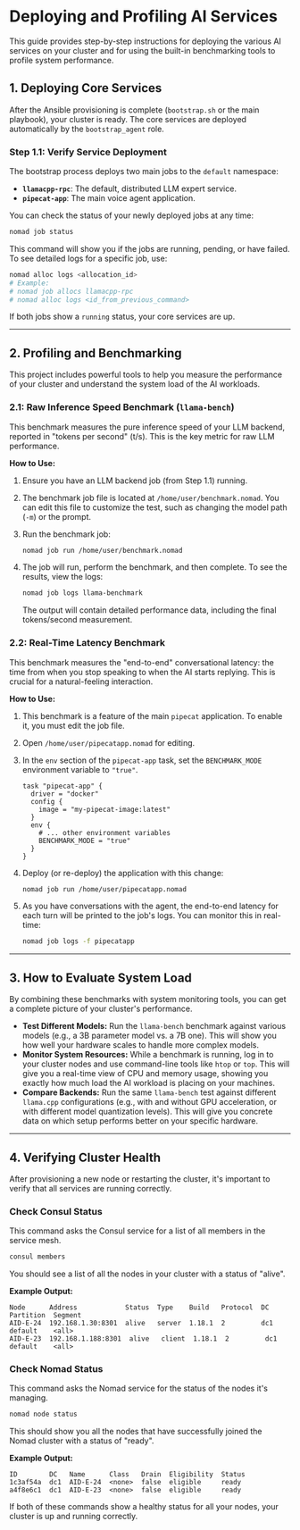 # Deploying and Profiling AI Services

This guide provides step-by-step instructions for deploying the various AI services on your cluster and for using the built-in benchmarking tools to profile system performance.

## 1. Deploying Core Services

After the Ansible provisioning is complete (`bootstrap.sh` or the main playbook), your cluster is ready. The core services are deployed automatically by the `bootstrap_agent` role.

### Step 1.1: Verify Service Deployment

The bootstrap process deploys two main jobs to the `default` namespace:

- **`llamacpp-rpc`**: The default, distributed LLM expert service.
- **`pipecat-app`**: The main voice agent application.

You can check the status of your newly deployed jobs at any time:

```bash
nomad job status
```

This command will show you if the jobs are running, pending, or have failed. To see detailed logs for a specific job, use:

```bash
nomad alloc logs <allocation_id>
# Example:
# nomad job allocs llamacpp-rpc
# nomad alloc logs <id_from_previous_command>
```

If both jobs show a `running` status, your core services are up.

---

## 2. Profiling and Benchmarking

This project includes powerful tools to help you measure the performance of your cluster and understand the system load of the AI workloads.

### 2.1: Raw Inference Speed Benchmark (`llama-bench`)

This benchmark measures the pure inference speed of your LLM backend, reported in "tokens per second" (t/s). This is the key metric for raw LLM performance.

**How to Use:**

1. Ensure you have an LLM backend job (from Step 1.1) running.
2. The benchmark job file is located at `/home/user/benchmark.nomad`. You can edit this file to customize the test, such as changing the model path (`-m`) or the prompt.
3. Run the benchmark job:

    ```bash
    nomad job run /home/user/benchmark.nomad
    ```

4. The job will run, perform the benchmark, and then complete. To see the results, view the logs:

    ```bash
    nomad job logs llama-benchmark
    ```

    The output will contain detailed performance data, including the final tokens/second measurement.

### 2.2: Real-Time Latency Benchmark

This benchmark measures the "end-to-end" conversational latency: the time from when you stop speaking to when the AI starts replying. This is crucial for a natural-feeling interaction.

**How to Use:**

1. This benchmark is a feature of the main `pipecat` application. To enable it, you must edit the job file.
2. Open `/home/user/pipecatapp.nomad` for editing.
3. In the `env` section of the `pipecat-app` task, set the `BENCHMARK_MODE` environment variable to `"true"`.

    ```hcl
    task "pipecat-app" {
      driver = "docker"
      config {
        image = "my-pipecat-image:latest"
      }
      env {
        # ... other environment variables
        BENCHMARK_MODE = "true"
      }
    }
    ```

4. Deploy (or re-deploy) the application with this change:

    ```bash
    nomad job run /home/user/pipecatapp.nomad
    ```

5. As you have conversations with the agent, the end-to-end latency for each turn will be printed to the job's logs. You can monitor this in real-time:

    ```bash
    nomad job logs -f pipecatapp
    ```

---

## 3. How to Evaluate System Load

By combining these benchmarks with system monitoring tools, you can get a complete picture of your cluster's performance.

- **Test Different Models:** Run the `llama-bench` benchmark against various models (e.g., a 3B parameter model vs. a 7B one). This will show you how well your hardware scales to handle more complex models.
- **Monitor System Resources:** While a benchmark is running, log in to your cluster nodes and use command-line tools like `htop` or `top`. This will give you a real-time view of CPU and memory usage, showing you exactly how much load the AI workload is placing on your machines.
- **Compare Backends:** Run the same `llama-bench` test against different `llama.cpp` configurations (e.g., with and without GPU acceleration, or with different model quantization levels). This will give you concrete data on which setup performs better on your specific hardware.

---

## 4. Verifying Cluster Health

After provisioning a new node or restarting the cluster, it's important to verify that all services are running correctly.

### Check Consul Status

This command asks the Consul service for a list of all members in the service mesh.

```bash
consul members
```

You should see a list of all the nodes in your cluster with a status of "alive".

**Example Output:**

```text
Node      Address            Status  Type    Build   Protocol  DC   Partition  Segment
AID-E-24  192.168.1.30:8301  alive   server  1.18.1  2         dc1  default    <all>
AID-E-23  192.168.1.188:8301  alive   client  1.18.1  2         dc1  default    <all>
```

### Check Nomad Status

This command asks the Nomad service for the status of the nodes it's managing.

```bash
nomad node status
```

This should show you all the nodes that have successfully joined the Nomad cluster with a status of "ready".

**Example Output:**

```text
ID        DC   Name      Class   Drain  Eligibility  Status
1c3af54a  dc1  AID-E-24  <none>  false  eligible     ready
a4f8e6c1  dc1  AID-E-23  <none>  false  eligible     ready
```

If both of these commands show a healthy status for all your nodes, your cluster is up and running correctly.

